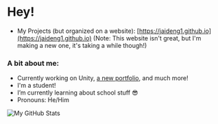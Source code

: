 # Hey!

- My Projects (but organized on a website): [https://jaideng1.github.io](https://jaideng1.github.io) (Note: This website isn't great, but I'm making a new one, it's taking a while though!)

### A bit about me:

- Currently working on Unity, [a new portfolio](https://jaideng1.github.io/new-portfolio), and much more!
- I'm a student!
- I’m currently learning about school stuff 😎
- Pronouns: He/Him

![My GitHub Stats](https://github-readme-stats.vercel.app/api?username=jaideng1&show_icons=true&count_private=true&theme=synthwave)
